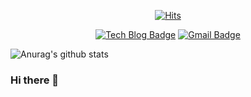 <div align=center>
  
[![Hits](https://hits.seeyoufarm.com/api/count/incr/badge.svg?url=https%3A%2F%2Fgithub.com%2Fkreboot&count_bg=%2379C83D&title_bg=%23555555&icon=&icon_color=%23E7E7E7&title=hits&edge_flat=false)](https://hits.seeyoufarm.com)

</div>

<div align=center>

[![Tech Blog Badge](http://img.shields.io/badge/-Tech%20blog-black?style=flat-square&logo=github&link=https://kjh95.tistory.com//)](https://kjh95.tistory.com/)
[![Gmail Badge](https://img.shields.io/badge/Gmail-d14836?style=flat-square&logo=Gmail&logoColor=white&link=mailto:chanel748596@gmail.com)](mailto:chanel748596@gmail.com)

</div>




![Anurag's github stats](https://github-readme-stats.vercel.app/api?username=kreboot&show_icons=true&theme=vue)




### Hi there 👋

<!--
**kreboot/kreboot** is a ✨ _special_ ✨ repository because its `README.md` (this file) appears on your GitHub profile.

Here are some ideas to get you started:

- 🔭 I’m currently working on ...
- 🌱 I’m currently learning ...
- 👯 I’m looking to collaborate on ...
- 🤔 I’m looking for help with ...
- 💬 Ask me about ...
- 📫 How to reach me: ...
- 😄 Pronouns: ...
- ⚡ Fun fact: ...
-->
